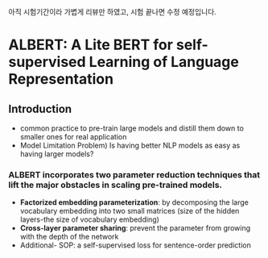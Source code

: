아직 시험기간이라 가볍게 리뷰만 하였고, 시험 끝나면 수정 예정입니다.

# ALBERT: A Lite BERT for self-supervised Learning of Language Representation

## Introduction
- common practice to pre-train large models and distill them down to smaller ones for real application
- Model Limitation Problem) Is having better NLP models as easy as having larger models?
### ALBERT incorporates two parameter reduction techniques that lift the major obstacles in scaling pre-trained models.
- **Factorized embedding parameterization**: by decomposing the large vocabulary embedding into two small matrices (size of the hidden layers-the size of vocabulary embedding)
- **Cross-layer parameter sharing**: prevent the parameter from growing with the depth of the network
- Additional- SOP: a self-supervised loss for sentence-order prediction
